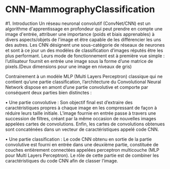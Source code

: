 # CNN-MammographyClassification
#1.	Introduction 
Un réseau neuronal convolutif (ConvNet/CNN) est un algorithme d'apprentissage en profondeur qui peut prendre en compte une image d'entrée, attribuer une importance (poids et biais apprenables) à divers aspects/objets de l'image et être capable de les différencier les uns des autres.
Les CNN désignent une sous-catégorie de réseaux de neurones et sont à ce jour un des modèles de classification d’images réputés être les plus performant. Leurs mode de fonctionnement est à première vue simple : l’utilisateur fournit en entrée une image sous la forme d’une matrice de pixels.(Deux dimensions pour une image en niveaux de gris) 

Contrairement à un modèle MLP (Multi Layers Perceptron) classique qui ne contient qu’une partie classification, l’architecture du Convolutional Neural Network dispose en amont d’une partie convolutive et comporte par conséquent deux parties bien distinctes :

•	Une partie convolutive : Son objectif final est d’extraire des caractéristiques propres à chaque image en les compressant de façon à réduire leurs taille initiale.
L’image fournie en entrée passe à travers une succession de filtres, créant par la même occasion de nouvelles images appelées cartes de convolutions. Enfin, les cartes de convolutions obtenues sont concaténées dans un vecteur de caractéristiques appelé code CNN.

•	Une partie classification : Le code CNN obtenu en sortie de la partie convolutive est fourni en entrée dans une deuxième partie, constituée de couches entièrement connectées appelées perceptron multicouche (MLP pour Multi Layers Perceptron). Le rôle de cette partie est de combiner les caractéristiques du code CNN afin de classer l’image.
